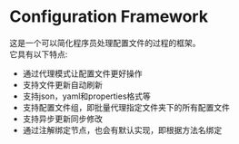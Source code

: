# Configuration Framework

这是一个可以简化程序员处理配置文件的过程的框架。  
它具有以下特点:  
- 通过代理模式让配置文件更好操作
- 支持文件更新自动刷新
- 支持json，yaml和properties格式等
- 支持配置文件组，即批量代理指定文件夹下的所有配置文件
- 支持异步更新同步修改
- 通过注解绑定节点，也会有默认实现，即根据方法名绑定